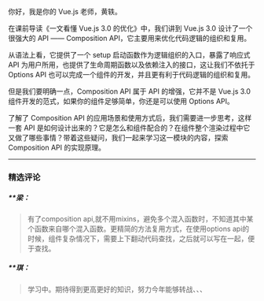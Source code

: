 <p data-nodeid="1">你好，我是你的 Vue.js 老师，黄轶。</p>
<p data-nodeid="2">在课前导读《一文看懂 Vue.js 3.0 的优化》中，我们讲到 Vue.js 3.0 设计了一个很强大的 API —— Composition API，它主要用来优化代码逻辑的组织和复用。</p>
<p data-nodeid="3">从语法上看，它提供了一个 setup 启动函数作为逻辑组织的入口，暴露了响应式 API 为用户所用，也提供了生命周期函数以及依赖注入的接口，这让我们不依托于 Options API 也可以完成一个组件的开发，并且更有利于代码逻辑的组织和复用。</p>
<p data-nodeid="4">但是我们要明确一点，Composition API 属于 API 的增强，它并不是 Vue.js 3.0 组件开发的范式，如果你的组件足够简单，你还是可以使用 Options API。</p>
<p data-nodeid="31">了解了 Composition API 的应用场景和使用方式后，我们需要进一步思考，这样一套 API 是如何设计出来的？它是怎么和组件配合的？在组件整个渲染过程中它又做了哪些事情？带着这些疑问，我们一起来学习这一模块的内容，探索 Composition API 的实现原理。</p>

---

### 精选评论

##### **梁：
> 有了composition api,就不用mixins，避免多个混入函数时，不知道其中某个函数来自哪个混入函数。更精简的方法复用方式，在使用options api的时候，组件复杂情况下，需要上下翻动代码查找，之后就可以写在一起，便于查找。

##### **琪：
> 学习中。期待得到更高更好的知识，努力今年能够转战、、、

